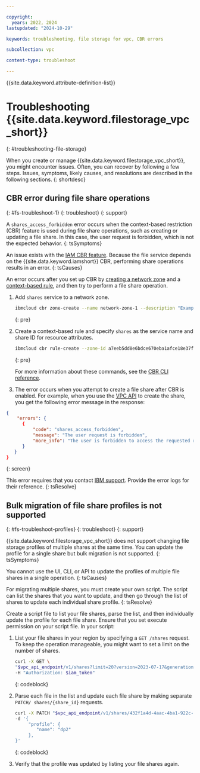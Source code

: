 ```yaml
---

copyright:
  years: 2022, 2024
lastupdated: "2024-10-29"

keywords: troubleshooting, file storage for vpc, CBR errors

subcollection: vpc

content-type: troubleshoot

---
```


{{site.data.keyword.attribute-definition-list}}

# Troubleshooting {{site.data.keyword.filestorage_vpc_short}}
{: #troubleshooting-file-storage}

When you create or manage {{site.data.keyword.filestorage_vpc_short}}, you might encounter issues. Often, you can recover by following a few steps. Issues, symptoms, likely causes, and resolutions are described in the following sections.
{: shortdesc}

## CBR error during file share operations
{: #fs-troubleshoot-1}
{: troubleshoot}
{: support}

A `shares_access_forbidden` error occurs when the context-based restriction (CBR) feature is used during file share operations, such as creating or updating a file share. In this case, the user request is forbidden, which is not the expected behavior.
{: tsSymptoms}

An issue exists with the [IAM CBR feature](/docs/account?topic=account-context-restrictions-whatis). Because the file service depends on the {{site.data.keyword.iamshort}} CBR, performing share operations results in an error.
{: tsCauses}

An error occurs after you set up CBR by [creating a network zone](/docs/vpc?topic=vpc-cbr&interface=ui#network-zone) and a [context-based rule](/docs/vpc?topic=vpc-cbr&interface=ui#cbr-rules), and then try to perform a file share operation.

1. Add `shares` service to a network zone.
    ```sh
    ibmcloud cbr zone-create --name network-zone-1 --description "Example zone 1" --addresses 198.51.100.0  --vpc VPC-1 --service-ref service_name=shares
    ```
    {: pre}

2. Create a context-based rule and specify `shares` as the service name and share ID for resource attributes.
    ```sh
    ibmcloud cbr rule-create --zone-id a7eeb5dd8e6bdce670eba1afce18e37f --description "Test CBR for file share" --service-name shares --resource-attributes "shareId=UUID-OF-SHARE"
    ```
    {: pre}

    For more information about these commands, see the [CBR CLI reference](/docs/account?topic=account-cbr-plugin).

3. The error occurs when you attempt to create a file share after CBR is enabled. For example, when you use the [VPC API](/docs/vpc?topic=vpc-file-storage-create&interface=api#fs-create-file-share-api) to create the share, you get the following error message in the response:

```json
{
    "errors": {
      {
          "code": "shares_access_forbidden",
          "message": "The user request is forbidden",
          "more_info": "The user is forbidden to access the requested resource. Check permissions and try again."
      }
   }
}
```
{: screen}

This error requires that you contact [IBM support](/docs/account?topic=account-open-case). Provide the error logs for their reference.
{: tsResolve}

## Bulk migration of file share profiles is not supported
{: #fs-troubleshoot-profiles}
{: troubleshoot}
{: support}

{{site.data.keyword.filestorage_vpc_short}} does not support changing file storage profiles of multiple shares at the same time. You can update the profile for a single share but bulk migration is not supported.
{: tsSymptoms}

You cannot use the UI, CLI, or API to update the profiles of multiple file shares in a single operation.
 {: tsCauses}

For migrating multiple shares, you must create your own script. The script can list the shares that you want to update, and then go through the list of shares to update each individual share profile.
{: tsResolve}

Create a script file to list your file shares, parse the list, and then individually update the profile for each file share. Ensure that you set execute permission on your script file. In your script:

1. List your file shares in your region by specifying a `GET /shares` request. To keep the operation manageable, you might want to set a limit on the number of shares.

   ```sh
   curl -X GET \
   "$vpc_api_endpoint/v1/shares?limit=20?version=2023-07-17&generation=2"\
   -H "Authorization: $iam_token"
   ```
   {: codeblock}

2. Parse each file in the list and update each file share by making separate `PATCH/ shares/{share_id}` requests.

   ```sh
   curl -X PATCH "$vpc_api_endpoint/v1/shares/432f1a4d-4aac-4ba1-922c-76fdbcbeb1e3?version=2023-07-17&generation=2" -H "Authorization: $iam_token"
   -d '{
        "profile": {
           "name": "dp2"
        },
   }'
   ```
   {: codeblock}

3. Verify that the profile was updated by listing your file shares again.
